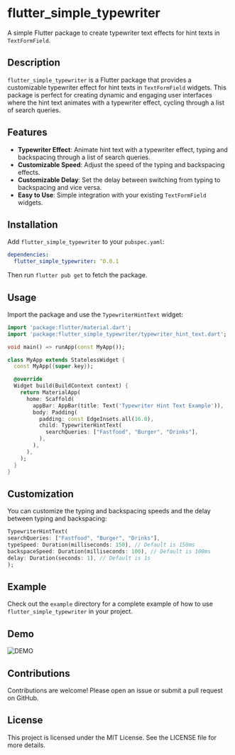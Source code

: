# flutter_simple_typewriter

A simple Flutter package to create typewriter text effects for hint texts in `TextFormField`.

## Description

`flutter_simple_typewriter` is a Flutter package that provides a customizable typewriter effect for hint texts in `TextFormField` widgets. This package is perfect for creating dynamic and engaging user interfaces where the hint text animates with a typewriter effect, cycling through a list of search queries.

## Features

- **Typewriter Effect**: Animate hint text with a typewriter effect, typing and backspacing through a list of search queries.
- **Customizable Speed**: Adjust the speed of the typing and backspacing effects.
- **Customizable Delay**: Set the delay between switching from typing to backspacing and vice versa.
- **Easy to Use**: Simple integration with your existing `TextFormField` widgets.

## Installation

Add `flutter_simple_typewriter` to your `pubspec.yaml`:

```yaml
dependencies:
  flutter_simple_typewriter: ^0.0.1
```

Then run `flutter pub get` to fetch the package.

## Usage

Import the package and use the `TypewriterHintText` widget:

```dart
import 'package:flutter/material.dart';
import 'package:flutter_simple_typewriter/typewriter_hint_text.dart';

void main() => runApp(const MyApp());

class MyApp extends StatelessWidget {
  const MyApp({super.key});

  @override
  Widget build(BuildContext context) {
    return MaterialApp(
      home: Scaffold(
        appBar: AppBar(title: Text('Typewriter Hint Text Example')),
        body: Padding(
          padding: const EdgeInsets.all(16.0),
          child: TypewriterHintText(
            searchQueries: ["Fastfood", "Burger", "Drinks"],
          ),
        ),
      ),
    );
  }
}
```

## Customization

You can customize the typing and backspacing speeds and the delay between typing and backspacing:

```dart
TypewriterHintText(
searchQueries: ["Fastfood", "Burger", "Drinks"],
typeSpeed: Duration(milliseconds: 150), // Default is 150ms
backspaceSpeed: Duration(milliseconds: 100), // Default is 100ms
delay: Duration(seconds: 1), // Default is 1s
);
```

## Example

Check out the `example` directory for a complete example of how to use `flutter_simple_typewriter` in your project.


## Demo

![DEMO](https://github.com/musfique113/flutter_simple_typewriter/assets/53111065/3cddab40-e8b5-4d7f-94b3-cc6b0bad1aa0)



## Contributions

Contributions are welcome! Please open an issue or submit a pull request on GitHub.

## License

This project is licensed under the MIT License. See the LICENSE file for more details.